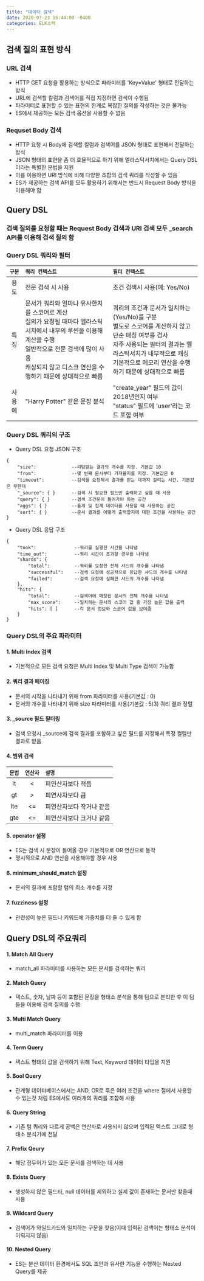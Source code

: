 ```yaml
---
title: "데이터 검색"
date: 2020-07-23 15:44:00 -0400
categories: ELK스택
---
```


## 검색 질의 표현 방식

### URL 검색

-   HTTP GET 요청을 활용하는 방식으로 파라미터를 'Key=Value' 형태로 전달하는 방식
-   URL에 검색할 칼럼과 검색어를 직접 지정하면 검색이 수행됨
-   파라미터로 표현할 수 있는 표현의 한계로 복잡한 질의를 작성하는 것은 불가능
-   ES에서 제공하는 모든 검색 옵션을 사용할 수 없음

### Requset Body 검색

-   HTTP 요청 시 Body에 검색할 칼럼과 검색어를 JSON 형태로 표현해서 전달하는 방식
-   JSON 형태의 표현을 좀 더 효율적으로 하기 위해 엘라스틱서치에서는 Query DSL이라는 특별한 문법을 지원
-   이를 이용하면 URI 방식에 비해 다양한 조합의 검색 쿼리를 작성할 수 있음
-   ES가 제공하는 검색 API를 모두 활용하기 위해서는 반드시 Request Body 방식을 이용해야 함

## Query DSL

### 검색 질의를 요청할 때는 Request Body 검색과 URI 검색 모두 \_search API를 이용해 검색 질의 함

### Query DSL 쿼리와 필터

| `구분` | `쿼리 컨텍스트`                                                                                                                                                                                                            | `필터 컨텍스트`                                                                                                                                                                                                               |
| :----: | :------------------------------------------------------------------------------------------------------------------------------------------------------------------------------------------------------------------------- | :---------------------------------------------------------------------------------------------------------------------------------------------------------------------------------------------------------------------------- |
|  용도  | 전문 검색 시 사용                                                                                                                                                                                                          | 조건 검색시 사용(예: Yes/No)                                                                                                                                                                                                  |
|  특징  | 문서가 쿼리와 얼마나 유사한지를 스코어로 계산<br>질의가 요청될 때마다 엘라스틱서치에서 내부의 루씬을 이용해 계산을 수행<br>일반적으로 전문 검색에 많이 사용<br>캐싱되지 않고 디스크 연산을 수행하기 때문에 상대적으로 빠름 | 쿼리의 조건과 문서가 일치하는(Yes/No)를 구분<br>별도로 스코어를 계산하지 않고 단순 매칭 여부를 검사<br>자주 사용되는 필터의 결과는 엘라스틱서치가 내부적으로 캐싱<br>기본적으로 메모리 연산을 수행하기 때문에 상대적으로 빠름 |
| 사용예 | "Harry Potter" 같은 문장 분석                                                                                                                                                                                              | "create_year" 필드의 값이 2018년인지 여부<br>"status" 필드에 'user'라는 코드 포함 여부                                                                                                                                        |

### Query DSL 쿼리의 구조

-   Query DSL 요청 JSON 구조

```
{
    "size":             --리턴받는 결과의 개수를 지정. 기본값 10
    "from":             --몇 번째 문서부터 가져올지를 지정. 기본값은 0
    "timeout":          --검색을 요청해서 결과를 받는 데까지 걸리는 시간. 기본값은 무한대
    "_source": { }      --검색 시 필요한 필드만 출력하고 싶을 때 사용
    "query": { }        --검색 조건문이 들어가야 하는 공간
    "aggs": { }         --통계 및 집계 데이터를 사용할 때 사용하는 공간
    "sort": { }         --문서 결과를 어떻게 출력할지에 대한 조건을 사용하는 공간
}
```

-   Query DSL 응답 구조

```
{
    "took":              --쿼리를 실행한 시간을 나타냄
    "time_out":          --쿼리 시간이 초과할 경우를 나타냄
    "shards": {
        "total":         --쿼리를 요청한 전체 샤드의 개수를 나타냄
        "successful":    --검색 요청에 성공적으로 응답한 샤드의 개수를 나타냄
        "failed":        --검색 요청에 실패한 샤드의 개수를 나타냄
    },
    "hits": {
        "total":         --검색어에 매칭된 문서의 전체 개수를 나타냄
        "max_score":     --일치하는 문서의 스코어 값 중 가장 높은 값을 출력
        "hits": [ ]      --각 문서 정보와 스코어 값을 보여줌
    }
}
```

### Query DSL의 주요 파라미터

#### 1. Multi Index 검색

-   기본적으로 모든 검색 요청은 Multi Index 및 Multi Type 검색이 가능함

#### 2. 쿼리 결과 페이징

-   문서의 시작을 나타내기 위해 from 파라미터를 사용(기본값 : 0)
-   문서의 개수를 나타내기 위해 size 파라미터를 사용(기본값 : 5)3) 쿼리 결과 정렬

#### 3. \_source 필드 필터링

-   검색 요청시 \_source에 검색 결과를 포함하고 싶은 필드를 지정해서 특정 컬럼만 결과로 받음

#### 4. 범위 검색

| `문법` | `연산자` | `설명`                   |
| :----: | :------: | :----------------------- |
|   lt   |    <     | 피연산자보다 적음        |
|   gt   |    >     | 피연사자보다 큼          |
|  lte   |    <=    | 피연산자보다 작거나 같음 |
|  gte   |    <=    | 피연산자보다 크거나 같음 |

#### 5. operator 설정

-   ES는 검색 시 문장이 들어올 경우 기본적으로 OR 연산으로 동작
-   명시적으로 AND 연산을 사용해야할 경우 사용

#### 6. minimum_should_match 설정

-   문서의 결과에 포함할 텀의 최소 개수를 지정

#### 7. fuzziness 설정

-   관련성이 높은 필드나 키워드에 가중치를 더 줄 수 있게 함

## Query DSL의 주요쿼리

#### 1. Match All Query

-   match_all 파라미터를 사용하는 모든 문서를 검색하는 쿼리

#### 2. Match Query

-   텍스트, 숫자, 날짜 등이 포함된 문장을 형태소 분석을 통해 텀으로 분리한 후 이 텀들을 이용해 검색 질의를 수행

#### 3. Multi Match Query

-   multi_match 파라미터를 이용

#### 4. Term Query

-   텍스트 형태의 값을 검색하기 위해 Text, Keyword 데이터 타입을 지원

#### 5. Bool Query

-   관계형 데이터베이스에서는 AND, OR로 묶은 여러 조건을 where 절에서 사용할 수 있는것 처럼 ES에서도 여러개의 쿼리를 조합해 사용

#### 6. Query String

-   기존 텀 쿼리와 다르게 공백은 연산자로 사용되지 않으며 입력된 텍스트 그대로 형태소 분석기에 전달

#### 7. Prefix Qeury

-   해당 접두어가 있는 모든 문서를 검색하는 데 사용

#### 8. Exists Query

-   생성하지 않은 필드타, null 데이터를 제외하고 실제 값이 존재하는 문서만 찾을때 사용

#### 9. Wildcard Query

-   검색어가 와일드카드와 일치하는 구문을 찾음(이때 입력된 검색어는 형태소 분석이 이뤄지지 않음)

#### 10. Nested Query

-   ES는 분산 데이터 환경에서도 SQL 조인과 유사한 기능을 수행하는 Nested Query를 제공
